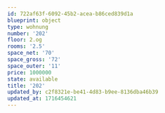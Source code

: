 ```yaml
---
id: 722af63f-6092-45b2-acea-b86ced839d1a
blueprint: object
type: wohnung
number: '202'
floor: 2.og
rooms: '2.5'
space_net: '70'
space_gross: '72'
space_outer: '11'
price: 1000000
state: available
title: '202'
updated_by: c2f8321e-be41-4d83-b9ee-8136dba46b39
updated_at: 1716454621
---
```


